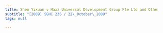 ```yaml
---
title: Shen Yixuan v Maxz Universal Development Group Pte Ltd and Others
subtitle: "[2009] SGHC 236 / 22\_October\_2009"
tags: null

---
```


